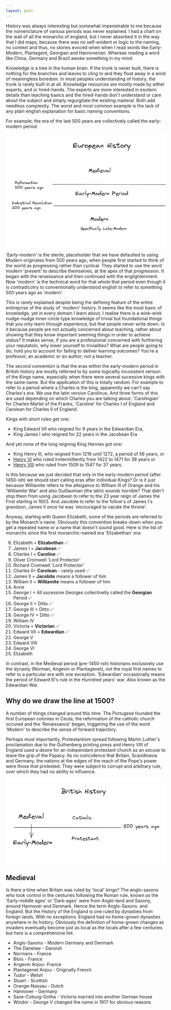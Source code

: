 ```yaml
---
layout: post
---
```


History was always interesting but somewhat impenetrable to me because the nomenclature of various periods was never explained. I had a chart on the wall of all the monarchs of england, but I never absorbed it in the way that I did maps, because there was no self-evident or logic to the naming, no context and thus, no stories evoced when when I read words like Early-Modern, Plantagent, Georgian and Hannoverian. Whereas reading a word like China, Germany and Brazil awoke something in my mind.

Knowledge is a tree in the human brain. If the trunk is never built, there is nothing for the branches and leaves to cling to and they float away in a wind of meaningless boredom. In most peoples  understanding of history, the trunk is rarely built in at all. Knowledge resources are mostly made by either experts, and or hired-hands. The experts are more interested in esoteric details than teaching basics and the hired-hands don't understand or care about the subject and simply regurgitate the existing matieral. Both add needless complexity. The worst and most common example is the lack of any plain english explanation for basic naming conventions.

For example; the era of the last 500 years are collectively called the early-modern period. 

![](/assets/Pasted_image-20230216193626.png)

'Early-modern' is the sterile, placeholder that we have defaulted to using. Modern originates from 500 years ago, when people first started to think of the world as progressing rather than cyclical. They started to use the word modern 'present' to describe themselves, at the apex of that progression. It began with the renaissance and then continued with the englightenment. Now 'modern' is the technical word for that whole that period even though it is contradicotry to conventionally understood english to refer to something 500 years ago as 'modern'. 

This is rarely explained despite being the defining feature of the entire entireprise of the study of 'modern' history. It seems like the most basic of knowledge, yet in every domain I learn about, I realise there is a wink-wink nudge-nudge inner-circle type knowledge of trivial but foundational things that you only learn through experience, but that people never write down. Is it because people are not actually concerned about teaching, rather about showing that they know important seeming things in order to achieve status? It makes sense, if you are a professional concerned with furthering your reputatoin, why lower yourself to trivialities? What are people going to do; hold you to account for failing to deliver learning outcomes? You're a professor, an academic or an author; not a teacher.

The second convention is that the eras within the early-modern period in British history are mostly referred to by some logicallly incosistent verison of the Kings name, especially when there were several sucessive kings with the same name. But the application of this is totally random. For example to refer to a period where a Charles is the king, apparently we can't say Charles's era. We use the latin version Carolinus. And three forms of this are used depending on which Charles you are talking about: 'Carolingian' for Charles Martel of the Franks, 'Caroline' for Charles I of England and Carolean for Charles II of England. 

Kings with short rules get one: 
- King Edward VII who reigned for 9 years in the Edwardian Era, 
- King James I who reigned for 22 years in the Jacobean Era

And yet none of the long reigning King Henries got one:
 - King Henry III, who reigned from 1216 until 1272, a period of 56 years, or
 - [Henry VI](https://en.wikipedia.org/wiki/Henry_VI_of_England "Henry VI of England") who ruled inntermittently from 1422 to 1471 for 38 years or
 - [Henry VIII](https://en.wikipedia.org/wiki/Henry_VIII_of_England "Henry VIII of England") who ruled from 1509 to 1547 for 37 years.

Is this because we just decided that only in the early-modern period (after 1450-ish) we should start calling eras after individual Kings? Or is it just because Williamite refers to the alleigance to WIlliam III of Orange and his 'Williamite War' and also Guillaumian (the latin) sounds horrible? That didn't stop them from using Jacobean to refer to the 23 year reign of James the First starting in 1603. And Jacobite to refer to the follow's of James I's grandson, James II once he was 'encouraged to vacate the throne'.

Anyway, starting with Queen Elizabeth, some of the periods are referred to by the Monarch's name. Obviously this convention breaks-down when you get a repeated name or a name that doesn't sound good. Here is the list of monarchs since the first monarchic-named era 'Elizabethan' era:

 6. Elizabeth = **Elizabethan** ✅
 7. James I = **Jacobean** ✅
 8. Charles I = **Caroline** ✅
 10. Oliver Cromwell 'Lord Protector'
 11. Richard Cromwell 'Lord Protector'
 12. Charles II= **Carolean** - rarely used ✅
 13. James II =  **Jacobite** means a follower of him
 14. William II = __Williamite__ means a follower of him
 15. Anne
 16. George I =  All sucessive Georges collectivelly called the **Georgian** Period ✅
 17. George II = Ditto ✅
 18. George III = Ditto ✅
 19. George IV = Ditto ✅
 20. William IV
 21. Victoria = **Victorian** ✅
 22. Edward VII  = **Edwardian** ✅
 23. George V
 24. Edward VIII
 25. George VI
 26. Elizabeth


In contrast, in the Medieval period (pre-1450-ish) historians exclusively use the dynasty (Norman, Angevin or Plantagenet), not the royal first names to refer to a particular era with one exception. 'Edwardian' occasionally means the period of Edward III's rule in the Hunrdred years' war. Also known as the Edwardian War.

## Why do we draw the line at 1500?

A number of things changed around this time. The Portugese founded the first European colonies in Ceuta, the reformation of the catholic church occured and the 'Renaissance' began, triggering the use of the word 'Modern' to describe the sense of forward trajectory. 

Perhaps most importantly, Protestantism spread following Martin Luther's proclamation due to the Guthenberg printing press and Henry VIII of England used a desire for an independant protestant church as an excuse to leave the grip of the Papacy. Its no coincidence that Britain, Scandinavia and Germany, the nations at the edges of the reach of the Pope's power were those that protested. They were subject to corrupt and arbitrary rule, over which they had no ability to influence.

![](/assets/Pasted_image-20230216193505.png)


## Medieval 

Is there a time when Britain was ruled by 'local' kings? The anglo-saxons who took control in the centuries following the Roman rule, known as the 'Early-middle ages' or 'Dark-ages' were from _Angle_-land and Saxony, around Hannover and Denmark. Hence the term Anglo-Saxons. and England. But the History of the England is one ruled by dynasties from foreign lands. With no exceptions. England had no home-grown dynasties anywhere in its history. Obviously the definition of home-grown changes as invaders eventually become just as local as the locals after a few centuries but here is a comprehensive list:

- Anglo-Saxons - Modern Germany and Denmark
- The Danelaw - Dansish
- Normans - France
- Blois - France
- Angevin Anjou- France
- Plantagenet Anjou - Originally French
- Tudor - Welsh
- Stuart - Scottish
- Orange-Nassau - Dutch
- Hannover - Germany
- Saxe-Coburg-Gotha - Victoria married into another German house
- Windor - George V changed the name in 1917 for obvious reasons
